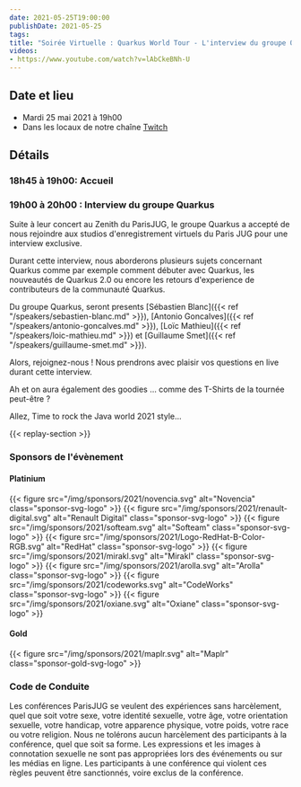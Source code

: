 ```yaml
---
date: 2021-05-25T19:00:00
publishDate: 2021-05-25
tags:
title: "Soirée Virtuelle : Quarkus World Tour - L'interview du groupe Quarkus (2021/05/25)"
videos:
- https://www.youtube.com/watch?v=lAbCkeBNh-U
---
```

## Date et lieu

* Mardi 25 mai 2021 à 19h00
* Dans les locaux de notre chaîne [Twitch](https://www.twitch.tv/parisjug)

## Détails

### 18h45 à 19h00: Accueil

### 19h00 à 20h00 : Interview du groupe Quarkus

Suite à leur concert au Zenith du ParisJUG, le groupe Quarkus a accepté de nous rejoindre aux studios d'enregistrement virtuels du Paris JUG pour une interview exclusive.

Durant cette interview, nous aborderons plusieurs sujets concernant Quarkus comme par exemple comment débuter avec Quarkus, les nouveautés de Quarkus 2.0 ou encore les retours d'experience de contributeurs de la communauté Quarkus.

Du groupe Quarkus, seront presents [Sébastien Blanc]({{< ref "/speakers/sebastien-blanc.md" >}}), [Antonio Goncalves]({{< ref "/speakers/antonio-goncalves.md" >}}), [Loïc Mathieu]({{< ref "/speakers/loic-mathieu.md" >}}) et [Guillaume Smet]({{< ref "/speakers/guillaume-smet.md" >}}).

Alors, rejoignez-nous ! Nous prendrons avec plaisir vos questions en live durant cette interview.

Ah et on aura également des goodies … comme des T-Shirts de la tournée peut-être ?

Allez, Time to rock the Java world 2021 style… 

{{< replay-section >}}

### Sponsors de l'évènement

#### Platinium
{{< figure src="/img/sponsors/2021/novencia.svg" alt="Novencia" class="sponsor-svg-logo" >}}
{{< figure src="/img/sponsors/2021/renault-digital.svg" alt="Renault Digital" class="sponsor-svg-logo" >}}
{{< figure src="/img/sponsors/2021/softeam.svg" alt="Softeam" class="sponsor-svg-logo" >}}
{{< figure src="/img/sponsors/2021/Logo-RedHat-B-Color-RGB.svg" alt="RedHat" class="sponsor-svg-logo" >}}
{{< figure src="/img/sponsors/2021/mirakl.svg" alt="Mirakl" class="sponsor-svg-logo" >}}
{{< figure src="/img/sponsors/2021/arolla.svg" alt="Arolla" class="sponsor-svg-logo" >}}
{{< figure src="/img/sponsors/2021/codeworks.svg" alt="CodeWorks" class="sponsor-svg-logo" >}}
{{< figure src="/img/sponsors/2021/oxiane.svg" alt="Oxiane" class="sponsor-svg-logo" >}}

#### Gold
{{< figure src="/img/sponsors/2021/maplr.svg" alt="Maplr" class="sponsor-gold-svg-logo" >}}

### Code de Conduite
Les conférences ParisJUG se veulent des expériences sans harcèlement, quel que soit votre sexe, votre identité sexuelle, votre âge, votre orientation sexuelle, votre handicap, votre apparence physique, votre poids, votre race ou votre religion. Nous ne tolérons aucun harcèlement des participants à la conférence, quel que soit sa forme. Les expressions et les images à connotation sexuelle ne sont pas appropriées lors des événements ou sur les médias en ligne. Les participants à une conférence qui violent ces règles peuvent être sanctionnés, voire exclus de la conférence.